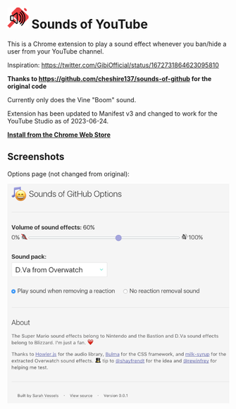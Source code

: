# ![icon](extension/icon48.png) Sounds of YouTube

This is a Chrome extension to play a sound effect whenever you ban/hide a user from your YouTube channel. 

Inspiration: https://twitter.com/GibiOfficial/status/1672731864623095810


**Thanks to https://github.com/cheshire137/sounds-of-github for the original code**

Currently only does the Vine "Boom" sound.

Extension has been updated to Manifest v3 and changed to work for the YouTube Studio as of 2023-06-24.

**[Install from the Chrome Web Store](https://chrome.google.com/webstore/detail/sounds-of-github/dahmkeokilolnpmidacepocehjjhbhnp?hl=en-US&gl=US)**

## Screenshots

Options page (not changed from original):

![screenshot of options](https://raw.githubusercontent.com/cheshire137/sounds-of-github/master/screenshot.png)
